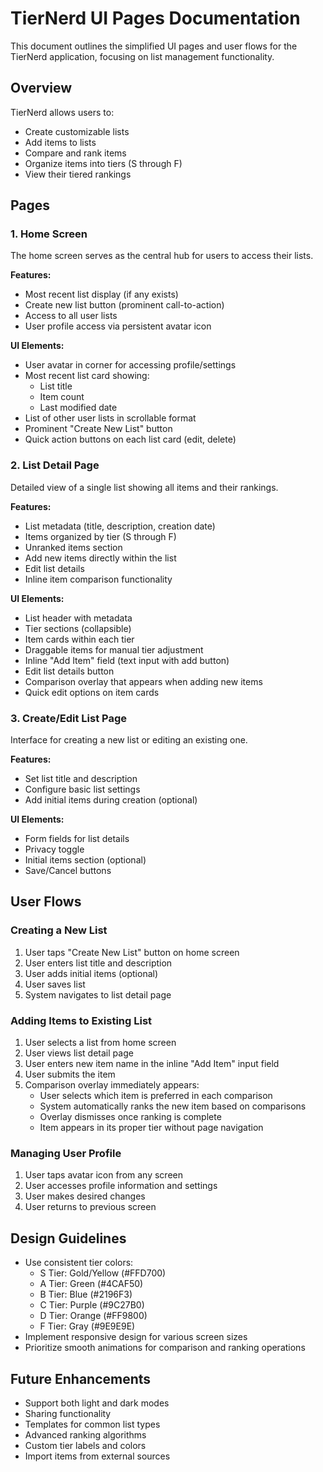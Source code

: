 # TierNerd UI Pages Documentation

This document outlines the simplified UI pages and user flows for the TierNerd application, focusing on list management functionality.

## Overview

TierNerd allows users to:
- Create customizable lists
- Add items to lists
- Compare and rank items
- Organize items into tiers (S through F)
- View their tiered rankings

## Pages

### 1. Home Screen

The home screen serves as the central hub for users to access their lists.

**Features:**
- Most recent list display (if any exists)
- Create new list button (prominent call-to-action)
- Access to all user lists
- User profile access via persistent avatar icon

**UI Elements:**
- User avatar in corner for accessing profile/settings
- Most recent list card showing:
  - List title
  - Item count
  - Last modified date
- List of other user lists in scrollable format
- Prominent "Create New List" button
- Quick action buttons on each list card (edit, delete)

### 2. List Detail Page

Detailed view of a single list showing all items and their rankings.

**Features:**
- List metadata (title, description, creation date)
- Items organized by tier (S through F)
- Unranked items section
- Add new items directly within the list
- Edit list details
- Inline item comparison functionality

**UI Elements:**
- List header with metadata
- Tier sections (collapsible)
- Item cards within each tier
- Draggable items for manual tier adjustment
- Inline "Add Item" field (text input with add button)
- Edit list details button
- Comparison overlay that appears when adding new items
- Quick edit options on item cards

### 3. Create/Edit List Page

Interface for creating a new list or editing an existing one.

**Features:**
- Set list title and description
- Configure basic list settings
- Add initial items during creation (optional)

**UI Elements:**
- Form fields for list details
- Privacy toggle
- Initial items section (optional)
- Save/Cancel buttons

## User Flows

### Creating a New List

1. User taps "Create New List" button on home screen
2. User enters list title and description
3. User adds initial items (optional)
4. User saves list
5. System navigates to list detail page

### Adding Items to Existing List

1. User selects a list from home screen
2. User views list detail page
3. User enters new item name in the inline "Add Item" input field
4. User submits the item
5. Comparison overlay immediately appears:
   - User selects which item is preferred in each comparison
   - System automatically ranks the new item based on comparisons
   - Overlay dismisses once ranking is complete
   - Item appears in its proper tier without page navigation

### Managing User Profile

1. User taps avatar icon from any screen
2. User accesses profile information and settings
3. User makes desired changes
4. User returns to previous screen

## Design Guidelines

- Use consistent tier colors:
  - S Tier: Gold/Yellow (#FFD700)
  - A Tier: Green (#4CAF50)
  - B Tier: Blue (#2196F3)
  - C Tier: Purple (#9C27B0)
  - D Tier: Orange (#FF9800)
  - F Tier: Gray (#9E9E9E)
- Implement responsive design for various screen sizes
- Prioritize smooth animations for comparison and ranking operations

## Future Enhancements

- Support both light and dark modes
- Sharing functionality
- Templates for common list types
- Advanced ranking algorithms
- Custom tier labels and colors
- Import items from external sources
